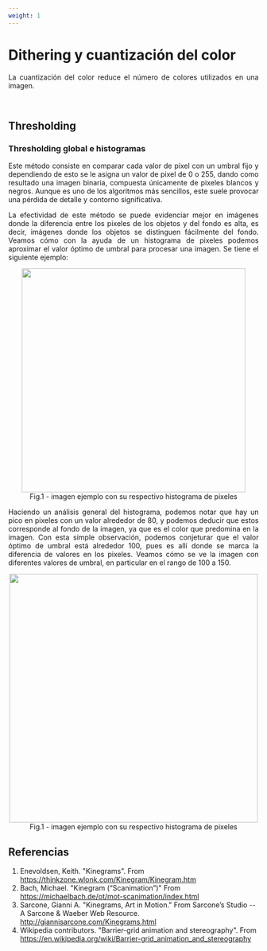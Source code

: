 ```yaml
---
weight: 1
---
```


# Dithering y cuantización del color

<p style="text-align: justify">La cuantización del color reduce el número de colores utilizados en una imagen.</p>
<br>

## Thresholding

### Thresholding global e histogramas

<p style="text-align: justify"> Este método consiste en comparar cada valor de píxel con un umbral fijo y dependiendo de esto se le asigna un valor de pixel de 0 o 255, dando como resultado una imagen binaria, compuesta únicamente de pixeles blancos y negros. Aunque es uno de los algoritmos más sencillos, este suele provocar una pérdida de detalle y contorno significativa.</p>
<p style="text-align: justify"> La efectividad de este método se puede evidenciar mejor en imágenes donde la diferencia entre los pixeles de los objetos y del fondo es alta, es decir, imágenes donde los objetos se distinguen fácilmente del fondo. Veamos cómo con la ayuda de un histograma de pixeles podemos aproximar el valor óptimo de umbral para procesar una imagen. Se tiene el siguiente ejemplo:</p>
<p align = "center"><img src = "/showcase/img/example_img_hist.png" alt="" width="450px"><br>Fig.1 - imagen ejemplo con su respectivo histograma de pixeles</p>
<p style="text-align: justify"> Haciendo un análisis general del histograma, podemos notar que hay un pico en pixeles con un valor alrededor de 80, y podemos deducir que estos corresponde al fondo de la imagen, ya que es el color que predomina en la imagen. Con esta simple observación, podemos conjeturar que el valor óptimo de umbral está alrededor 100, pues es allí donde se marca la diferencia de valores en los pixeles. Veamos cómo se ve la imagen con diferentes valores de umbral, en particular en el rango de 100 a 150.
<p align = "center"><img src = "/showcase/img/example_img_u.png" alt="" width="500px"><br>Fig.1 - imagen ejemplo con su respectivo histograma de pixeles</p>

## Referencias

1. Enevoldsen, Keith. "Kinegrams". From https://thinkzone.wlonk.com/Kinegram/Kinegram.htm
2. Bach, Michael. "Kinegram (“Scanimation”)" From https://michaelbach.de/ot/mot-scanimation/index.html
3. Sarcone, Gianni A. "Kinegrams, Art in Motion." From Sarcone’s Studio -- A Sarcone & Waeber Web Resource. http://giannisarcone.com/Kinegrams.html
4. Wikipedia contributors. "Barrier-grid animation and stereography". From https://en.wikipedia.org/wiki/Barrier-grid_animation_and_stereography
